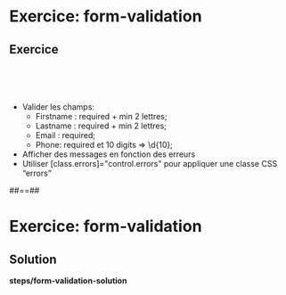 <!-- .slide: class="exercice" -->
# Exercice: form-validation
## Exercice
<br><br><br>

- Valider les champs:
    - Firstname : required + min 2 lettres;
    - Lastname : required + min 2 lettres;
    - Email : required;
    - Phone: required et 10 digits ⇒ \d{10};
- Afficher des messages en fonction des erreurs
- Utiliser [class.errors]="control.errors" pour appliquer une classe CSS “errors”

##==##

<!-- .slide: class="exercice full-center" -->
# Exercice: form-validation
## Solution
<b>steps/form-validation-solution</b>
